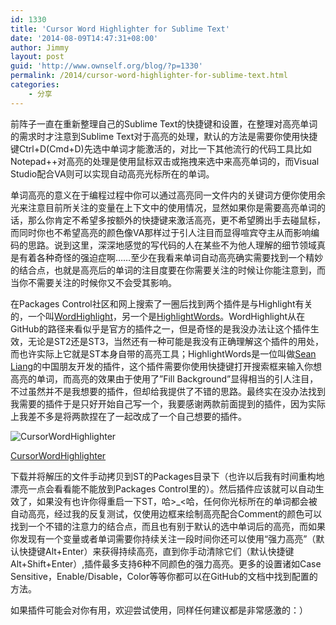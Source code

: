 ```yaml
---
id: 1330
title: 'Cursor Word Highlighter for Sublime Text'
date: '2014-08-09T14:47:31+08:00'
author: Jimmy
layout: post
guid: 'http://www.ownself.org/blog/?p=1330'
permalink: /2014/cursor-word-highlighter-for-sublime-text.html
categories:
    - 分享
---
```


前阵子一直在重新整理自己的Sublime Text的快捷键和设置，在整理对高亮单词的需求时才注意到Sublime Text对于高亮的处理，默认的方法是需要你使用快捷键Ctrl+D(Cmd+D)先选中单词才能激活的，对比一下其他流行的代码工具比如Notepad++对高亮的处理是使用鼠标双击或拖拽来选中来高亮单词的，而Visual Studio配合VA则可以实现自动高亮光标所在的单词。

单词高亮的意义在于编程过程中你可以通过高亮同一文件内的关键词方便你使用余光来注意目前所关注的变量在上下文中的使用情况，显然如果你是需要高亮单词的话，那么你肯定不希望多按额外的快捷键来激活高亮，更不希望腾出手去碰鼠标，而同时你也不希望高亮的颜色像VA那样过于引人注目而显得喧宾夺主从而影响编码的思路。说到这里，深深地感觉的写代码的人在某些不为他人理解的细节领域真是有着各种奇怪的强迫症啊……至少在我看来单词自动高亮确实需要找到一个精妙的结合点，也就是高亮后的单词的注目度要在你需要关注的时候让你能注意到，而当你不需要关注的时候你又不会受其影响。

在Packages Control社区和网上搜索了一圈后找到两个插件是与Highlight有关的，一个叫[WordHighlight](https://github.com/SublimeText/WordHighlight)，另一个是[HighlightWords](https://github.com/seanliang/HighlightWords)。WordHighlight从在GitHub的路径来看似乎是官方的插件之一，但是奇怪的是我没办法让这个插件生效，无论是ST2还是ST3，当然还有一种可能是我没有正确理解这个插件的用处，而也许实际上它就是ST本身自带的高亮工具；HighlightWords是一位叫做[Sean Liang](http://weibo.com/seanliang)的中国朋友开发的插件，这个插件需要你使用快捷键打开搜索框来输入你想高亮的单词，而高亮的效果由于使用了”Fill Background”显得相当的引人注目，不过虽然并不是我想要的插件，但却给我提供了不错的思路。最终实在没办法找到我需要的插件于是只好开始自己写一个，我要感谢两款前面提到的插件，因为实际上我差不多是将两款捏在了一起改成了一个自己想要的插件。

![CursorWordHighlighter](/wp-content/uploads/2014/08/CursorWordHighlighter.png)

[CursorWordHighlighter](https://github.com/ownself/CursorWordHighlighter)

下载并将解压的文件手动拷贝到ST的Packages目录下（也许以后我有时间重构地漂亮一点会看看能不能放到Packages Control里的）。然后插件应该就可以自动生效了，如果没有也许你得重启一下ST，哈>\_<哈，任何你光标所在的单词都会被自动高亮，经过我的反复测试，仅使用边框来绘制高亮配合Comment的颜色可以找到一个不错的注意力的结合点，而且也有别于默认的选中单词后的高亮，而如果你发现有一个变量或者单词需要你持续关注一段时间你还可以使用“强力高亮”（默认快捷键Alt+Enter）来获得持续高亮，直到你手动清除它们（默认快捷键Alt+Shift+Enter）,插件最多支持6种不同颜色的强力高亮。更多的设置诸如Case Sensitive，Enable/Disable，Color等等你都可以在GitHub的文档中找到配置的方法。

如果插件可能会对你有用，欢迎尝试使用，同样任何建议都是非常感激的：）